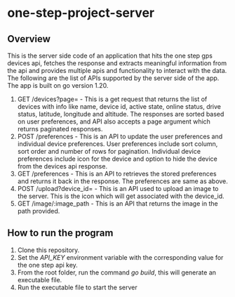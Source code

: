 # one-step-project-server
## Overview
This is the server side code of an application that hits the one step gps devices api, fetches the response and extracts
meaningful information from the api and provides multiple apis and functionality to interact with the data. The 
following are the list of APIs supported by the server side of the app. The app is built on go version 1.20.
1. GET /devices?page= - This is a get request that returns the list of devices with info like name, device id, active state, online status, drive status, latitude, longitude and altitude. The responses are sorted based on user preferences, and API also accepts a page argument which returns paginated responses.
2. POST /preferences - This is an API to update the user preferences and individual device preferences. User preferences include sort column, sort order and number of rows for pagination. Individual device preferences include icon for the device and option to hide the device from the devices api response.
3. GET /preferences - This is an API to retrieves the stored preferences and returns it back in the response. The preferences are same as above.
4. POST /upload?device_id= - This is an API used to upload an image to the server. This is the icon which will get associated with the device_id.
5. GET /image/:image_path - This is an API that returns the image in the path provided.

## How to run the program
1. Clone this repository.
2. Set the *API_KEY* environment variable with the corresponding value for the one step api key.
3. From the root folder, run the command *go build*, this will generate an executable file.
4. Run the executable file to start the server
